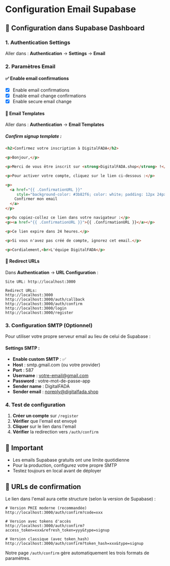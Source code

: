 # Configuration Email Supabase

## 🔧 Configuration dans Supabase Dashboard

### 1. **Authentication Settings**
Aller dans : **Authentication** → **Settings** → **Email**

### 2. **Paramètres Email**

#### ✅ **Enable email confirmations**
- [x] Enable email confirmations
- [x] Enable email change confirmations  
- [x] Enable secure email change

#### 📧 **Email Templates**
Aller dans : **Authentication** → **Email Templates**

##### **Confirm signup template :**
```html
<h2>Confirmez votre inscription à DigitalFADA</h2>

<p>Bonjour,</p>

<p>Merci de vous être inscrit sur <strong>DigitalFADA.shop</strong> !</p>

<p>Pour activer votre compte, cliquez sur le lien ci-dessous :</p>

<p>
  <a href="{{ .ConfirmationURL }}" 
     style="background-color: #3b82f6; color: white; padding: 12px 24px; text-decoration: none; border-radius: 6px; display: inline-block;">
    Confirmer mon email
  </a>
</p>

<p>Ou copiez-collez ce lien dans votre navigateur :</p>
<p><a href="{{ .ConfirmationURL }}">{{ .ConfirmationURL }}</a></p>

<p>Ce lien expire dans 24 heures.</p>

<p>Si vous n'avez pas créé de compte, ignorez cet email.</p>

<p>Cordialement,<br>L'équipe DigitalFADA</p>
```

#### 🔗 **Redirect URLs**
Dans **Authentication** → **URL Configuration** :

```
Site URL: http://localhost:3000

Redirect URLs:
http://localhost:3000
http://localhost:3000/auth/callback
http://localhost:3000/auth/confirm
http://localhost:3000/login
http://localhost:3000/register
```

### 3. **Configuration SMTP (Optionnel)**

Pour utiliser votre propre serveur email au lieu de celui de Supabase :

#### **Settings SMTP :**
- **Enable custom SMTP** : ✅
- **Host** : smtp.gmail.com (ou votre provider)
- **Port** : 587
- **Username** : votre-email@gmail.com
- **Password** : votre-mot-de-passe-app
- **Sender name** : DigitalFADA
- **Sender email** : noreply@digitalfada.shop

### 4. **Test de configuration**

1. **Créer un compte** sur `/register`
2. **Vérifier** que l'email est envoyé
3. **Cliquer** sur le lien dans l'email
4. **Vérifier** la redirection vers `/auth/confirm`

## 🚨 **Important**

- Les emails Supabase gratuits ont une limite quotidienne
- Pour la production, configurez votre propre SMTP
- Testez toujours en local avant de déployer

## 📝 **URLs de confirmation**

Le lien dans l'email aura cette structure (selon la version de Supabase) :
```
# Version PKCE moderne (recommandée)
http://localhost:3000/auth/confirm?code=xxx

# Version avec tokens d'accès
http://localhost:3000/auth/confirm?access_token=xxx&refresh_token=yyy&type=signup

# Version classique (avec token_hash)
http://localhost:3000/auth/confirm?token_hash=xxx&type=signup
```

Notre page `/auth/confirm` gère automatiquement les trois formats de paramètres.
